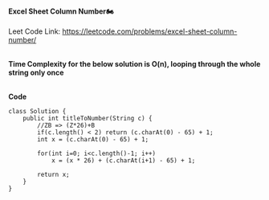 **Excel Sheet Column Number🏍**<br><br>
Leet Code Link: https://leetcode.com/problems/excel-sheet-column-number/ <br> <br>

**Time Complexity for the below solution is O(n), looping through the whole string only once**<br><br>

**Code**<br>
```
class Solution {
    public int titleToNumber(String c) {
        //ZB => (Z*26)+B
        if(c.length() < 2) return (c.charAt(0) - 65) + 1;
        int x = (c.charAt(0) - 65) + 1;
        
        for(int i=0; i<c.length()-1; i++) 
            x = (x * 26) + (c.charAt(i+1) - 65) + 1;
        
        return x;
    }
}
```
